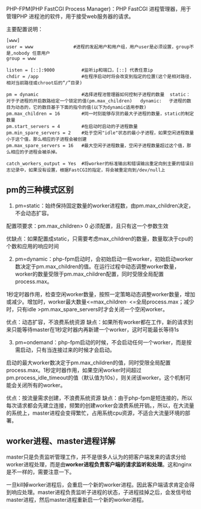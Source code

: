 PHP-FPM(PHP FastCGI Process Manager)：PHP FastCGI 进程管理器，用于管理PHP 进程池的软件，用于接受web服务器的请求。



主要配置说明：

```
[www]
user = www               #进程的发起用户和用户组，用户user是必须设置，group不是,nobody 任意用户
group = www

listen = [::]:9000          #监听ip和端口，[::] 代表任意ip
chdir = /app                #在程序启动时将会改变到指定的位置(这个是相对路径，相对当前路径或chroot后的“/”目录)　

pm = dynamic                #选择进程池管理器如何控制子进程的数量  static：　　对于子进程的开启数路给定一个锁定的值(pm.max_children)   dynamic:　 子进程的数目为动态的，它的数目基于下面的指令的值(以下为dynamic适用参数)
pm.max_children = 16        #同一时刻能够存货的最大子进程的数量，static的制定数量
pm.start_servers = 4        #在启动时启动的子进程数量
pm.min_spare_servers = 2    #处于空闲"idle"状态的最小子进程，如果空闲进程数量小于这个值，那么相应的子进程会被创建
pm.max_spare_servers = 16   #最大空闲子进程数量，空闲子进程数量超过这个值，那么相应的子进程会被杀掉。

catch_workers_output = Yes  #将worker的标准输出和错误输出重定向到主要的错误日志记录中，如果没有设置，根据FastCGI的指定，将会被重定向到/dev/null上
```

## pm的三种模式区别

1. pm=static：始终保持固定数量的worker进程数，由pm.max_children决定，不会动态扩容。

配置项要求：pm.max_children> 0 必须配置，且只有这一个参数生效

优缺点：如果配置成static，只需要考虑max_children的数量，数量取决于cpu的个数和应用的响应时间

2. pm=dynamic：php-fpm启动时，会初始启动一些worker，初始启动worker数决定于pm.max_children的值。在运行过程中动态调整worker数量，worker的数量受限于pm.max_children配置，同时受限全局配置process.max。

1秒定时器作用，检查空闲worker数量，按照一定策略动态调整worker数量，增加或减少。增加时，worker最大数量<=max_children· <=全局process.max；减少时，只有idle >pm.max_spare_servers时才会关闭一个空闲worker。

优点：动态扩容，不浪费系统资源
缺点：如果所有worker都在工作，新的请求到来只能等待master在1秒定时器内再新建一个worker，这时可能最长等待1s

3. pm=ondemand：php-fpm启动的时候，不会启动任何一个worker，而是按需启动，只有当连接过来的时候才会启动。

启动的最大worker数决定于pm.max_children的值，同时受限全局配置process.max。1秒定时器作用，如果空闲worker时间超过pm.process_idle_timeout的值（默认值为10s），则关闭该worker。这个机制可能会关闭所有的worker。

优点：按流量需求创建，不浪费系统资源
缺点：由于php-fpm是短连接的，所以每次请求都会先建立连接，频繁的创建worker会浪费系统开销。，所以，在大流量的系统上，master进程会变得繁忙，占用系统cpu资源，不适合大流量环境的部署。

## worker进程、master进程详解

master只是负责监听管理工作，并不是很多人认为的把客户端发来的请求分给worker进程处理，而是由**worker进程负责客户端的请求监听和处理**。这和nginx是不一样的，需要注意一下。

一旦kill掉worker进程后，会重启一个新的worker进程。因此客户端请求肯定会得到响应处理。master进程负责监听子进程的状态，子进程挂掉之后，会发信号给master进程，然后master进程重新启一个新的worker进程。